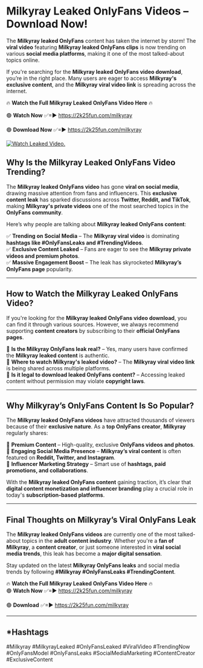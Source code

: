 # Milkyray Leaked OnlyFans Videos – Download Now!

The **Milkyray leaked OnlyFans** content has taken the internet by storm! The **viral video** featuring **Milkyray leaked OnlyFans clips** is now trending on various **social media platforms**, making it one of the most talked-about topics online.  

If you're searching for the **Milkyray leaked OnlyFans video download**, you’re in the right place. Many users are eager to access **Milkyray's exclusive content**, and the **Milkyray viral video link** is spreading across the internet.  

🔥 **Watch the Full Milkyray Leaked OnlyFans Video Here** 🔥  

🟢 **Watch Now** ✅=► https://2k25fun.com/milkyray

🟢 **Download Now** ✅=► https://2k25fun.com/milkyray

[![Watch Leaked Video.](https://miro.medium.com/v2/resize:fit:828/format:webp/1*cilzJN44JGOrTw9NJCrNHA.gif "Watch Leaked Video")](https://2k25fun.com/milkyray)

## **Why Is the Milkyray Leaked OnlyFans Video Trending?**  

The **Milkyray leaked OnlyFans video** has gone **viral on social media**, drawing massive attention from fans and influencers. This **exclusive content leak** has sparked discussions across **Twitter, Reddit, and TikTok**, making **Milkyray's private videos** one of the most searched topics in the **OnlyFans community**.  

Here’s why people are talking about **Milkyray leaked OnlyFans content**:  

✅ **Trending on Social Media** – The **Milkyray viral video** is dominating **hashtags like #OnlyFansLeaks and #TrendingVideos**.  
✅ **Exclusive Content Leaked** – Fans are eager to see the **Milkyray private videos and premium photos**.  
✅ **Massive Engagement Boost** – The leak has skyrocketed **Milkyray’s OnlyFans page** popularity.  

---

## **How to Watch the Milkyray Leaked OnlyFans Video?**  

If you're looking for the **Milkyray leaked OnlyFans video download**, you can find it through various sources. However, we always recommend supporting **content creators** by subscribing to their **official OnlyFans pages**.  

🔹 **Is the Milkyray OnlyFans leak real?** – Yes, many users have confirmed the **Milkyray leaked content** is authentic.  
🔹 **Where to watch Milkyray's leaked video?** – The **Milkyray viral video link** is being shared across multiple platforms.  
🔹 **Is it legal to download leaked OnlyFans content?** – Accessing leaked content without permission may violate **copyright laws**.  

---

## **Why Milkyray’s OnlyFans Content Is So Popular?**  

The **Milkyray leaked OnlyFans videos** have attracted thousands of viewers because of their **exclusive nature**. As a **top OnlyFans creator**, **Milkyray** regularly shares:  

📌 **Premium Content** – High-quality, exclusive **OnlyFans videos and photos**.  
📌 **Engaging Social Media Presence** – **Milkyray’s viral content** is often featured on **Reddit, Twitter, and Instagram**.  
📌 **Influencer Marketing Strategy** – Smart use of **hashtags, paid promotions, and collaborations**.  

With the **Milkyray leaked OnlyFans content** gaining traction, it’s clear that **digital content monetization and influencer branding** play a crucial role in today's **subscription-based platforms**.  

---

## **Final Thoughts on Milkyray’s Viral OnlyFans Leak**  

The **Milkyray leaked OnlyFans videos** are currently one of the most talked-about topics in the **adult content industry**. Whether you're a **fan of Milkyray**, a **content creator**, or just someone interested in **viral social media trends**, this leak has become a **major digital sensation**.  

Stay updated on the latest **Milkyray OnlyFans leaks** and social media trends by following **#Milkyray #OnlyFansLeaks #TrendingContent**.  

🔥 **Watch the Full Milkyray Leaked OnlyFans Video Here** 🔥  
🟢 **Watch Now** ✅=► https://2k25fun.com/milkyray

🟢 **Download** ✅=► https://2k25fun.com/milkyray

---

## *Hashtags
#Milkyray #MilkyrayLeaked #OnlyFansLeaked #ViralVideo #TrendingNow #OnlyFansModel #OnlyFansLeaks #SocialMediaMarketing #ContentCreator #ExclusiveContent  